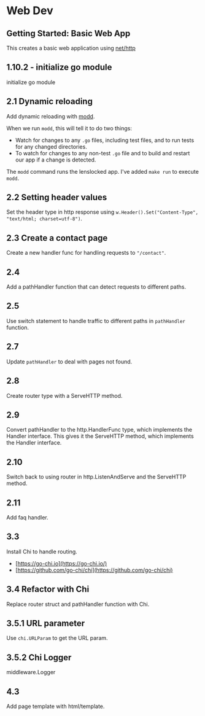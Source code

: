 # Web Dev

## Getting Started: Basic Web App

This creates a basic web application using [net/http](https://pkg.go.dev/net/http?utm_source=gopls)

## 1.10.2 - initialize go module

initialize go module

## 2.1 Dynamic reloading

Add dynamic reloading with [modd](https://github.com/cortesi/modd).

When we run `modd`, this will tell it to do two things:

- Watch for changes to any `.go` files, including test files, and to run tests for any changed directories.
- To watch for changes to any non-test `.go` file and to build and restart our app if a change is detected.

The `modd` command runs the lenslocked app. I've added `make run` to execute `modd`.

## 2.2 Setting header values

Set the header type in http response using `w.Header().Set("Content-Type", "text/html; charset=utf-8")`.

## 2.3 Create a contact page

Create a new handler func for handling requests to `"/contact"`.

## 2.4

Add a pathHandler function that can detect requests to different paths.

## 2.5

Use switch statement to handle traffic to different paths in `pathHandler` function.

## 2.7

Update `pathHandler` to deal with pages not found.

## 2.8

Create router type with a ServeHTTP method.

## 2.9

Convert pathHandler to the http.HandlerFunc type, which implements the Handler interface. This gives it the ServeHTTP method, which implements the Handler interface.

## 2.10

Switch back to using router in http.ListenAndServe and the ServeHTTP method.

## 2.11

Add faq handler.

## 3.3

Install Chi to handle routing.

- [https://go-chi.io](https://go-chi.io/)
- [https://github.com/go-chi/chi](https://github.com/go-chi/chi)

## 3.4 Refactor with Chi

Replace router struct and pathHandler function with Chi.

## 3.5.1 URL parameter

Use `chi.URLParam` to get the URL param.

## 3.5.2 Chi Logger

middleware.Logger

## 4.3

Add page template with html/template.
